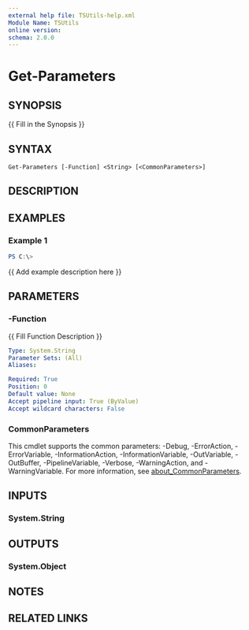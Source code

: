 ```yaml
---
external help file: TSUtils-help.xml
Module Name: TSUtils
online version:
schema: 2.0.0
---
```


# Get-Parameters

## SYNOPSIS
{{ Fill in the Synopsis }}

## SYNTAX

```
Get-Parameters [-Function] <String> [<CommonParameters>]
```

## DESCRIPTION


## EXAMPLES

### Example 1
```powershell
PS C:\> 
```

{{ Add example description here }}

## PARAMETERS

### -Function
{{ Fill Function Description }}

```yaml
Type: System.String
Parameter Sets: (All)
Aliases:

Required: True
Position: 0
Default value: None
Accept pipeline input: True (ByValue)
Accept wildcard characters: False
```

### CommonParameters
This cmdlet supports the common parameters: -Debug, -ErrorAction, -ErrorVariable, -InformationAction, -InformationVariable, -OutVariable, -OutBuffer, -PipelineVariable, -Verbose, -WarningAction, and -WarningVariable. For more information, see [about_CommonParameters](http://go.microsoft.com/fwlink/?LinkID=113216).

## INPUTS

### System.String

## OUTPUTS

### System.Object
## NOTES

## RELATED LINKS
